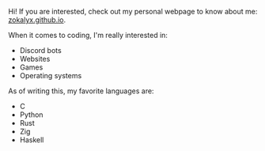 Hi! If you are interested, check out my personal webpage to know about me: [zokalyx.github.io](https://zokalyx.github.io/).

When it comes to coding, I'm really interested in:
- Discord bots
- Websites
- Games
- Operating systems

As of writing this, my favorite languages are:
- C
- Python
- Rust
- Zig
- Haskell

